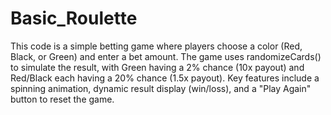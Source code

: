 ﻿# Basic_Roulette
This code is a simple betting game where players choose a color (Red, Black, or Green) and enter a bet amount. The game uses randomizeCards() to simulate the result, with Green having a 2% chance (10x payout) and Red/Black each having a 20% chance (1.5x payout). Key features include a spinning animation, dynamic result display (win/loss), and a "Play Again" button to reset the game.
